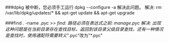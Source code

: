 ###dpkg 被中断，您必须手工运行 dpkg --configure -a 解决此问题。
解决:  rm /var/lib/dpkg/updates/* && apt-get update &&  apt-get upgrade

###find . -name *.pyc   >> find: 路径必须在表达式之前: manage.pyc
解决: 出现这种问题是在当前目录存在查找目标，返回到该目录父级目录查找，还有一种情况是查找时，使用通配符需要转义"*.pyc"改为"\*.pyc"
